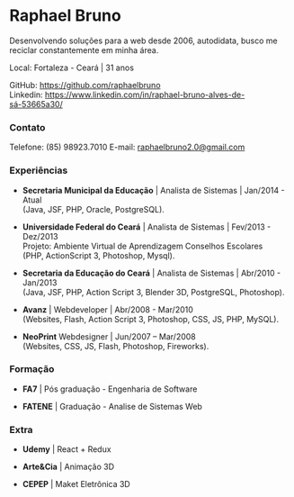 
# Raphael Bruno
Desenvolvendo soluções para a web desde 2006, autodidata, busco me reciclar constantemente em minha área.

Local: Fortaleza - Ceará | 31 anos

GitHub: https://github.com/raphaelbruno <br />
Linkedin: https://www.linkedin.com/in/raphael-bruno-alves-de-sá-53665a30/

### Contato
Telefone: (85) 98923.7010
E-mail: raphaelbruno2.0@gmail.com

### Experiências
- **Secretaria Municipal da Educação** |
Analista de Sistemas | Jan/2014 - Atual <br />
(Java, JSF, PHP, Oracle, PostgreSQL).

- **Universidade Federal do Ceará** |
Analista de Sistemas | Fev/2013 - Dez/2013 <br />
Projeto: Ambiente Virtual de Aprendizagem Conselhos Escolares <br />
(PHP, ActionScript 3, Photoshop, Mysql).

- **Secretaria da Educação do Ceará** |
Analista de Sistemas | Abr/2010 - Jan/2013 <br />
(Java, JSF, PHP, Action Script 3, Blender 3D, PostgreSQL, Photoshop).

- **Avanz** |
Webdeveloper | Abr/2008 - Mar/2010 <br />
(Websites, Flash, Action Script 3, Photoshop, CSS, JS, PHP, MySQL).

- **NeoPrint**
Webdesigner | Jun/2007 – Mar/2008 <br />
(Websites, CSS, JS, Flash, Photoshop, Fireworks).

### Formação
- **FA7** |
Pós graduação - Engenharia de Software

- **FATENE** |
Graduação - Analise de Sistemas Web

### Extra
- **Udemy** |
React + Redux

- **Arte&Cia** |
Animação 3D

- **CEPEP** |
Maket Eletrônica 3D
